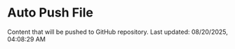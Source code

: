 # Auto Push File

Content that will be pushed to GitHub repository.
Last updated: 08/20/2025, 04:08:29 AM